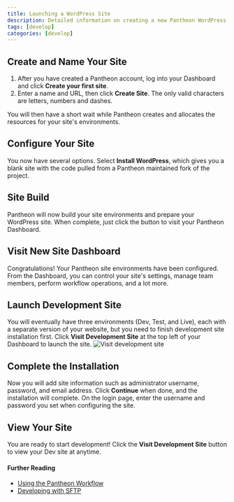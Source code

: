 ```yaml
---
title: Launching a WordPress Site
description: Detailed information on creating a new Pantheon WordPress site.  
tags: [develop]
categories: [develop]
---
```

## Create and Name Your Site

1. After you have created a Pantheon account, log into your Dashboard and click **Create your first site**.
2. Enter a name and URL, then click **Create Site**. The only valid characters are letters, numbers and dashes.

  You will then have a short wait while Pantheon creates and allocates the resources for your site's environments.

<!-- #2 -->
## Configure Your Site

You now have several options. Select **Install WordPress**, which gives you a blank site with the code pulled from a Pantheon maintained fork of the project.

<!-- #3 -->
## Site Build

Pantheon will now build your site environments and prepare your WordPress site. When complete, just click the button to visit your Pantheon Dashboard.

<!-- #4 -->
## Visit New Site Dashboard

Congratulations! Your Pantheon site environments have been configured. From the Dashboard, you can control your site's settings, manage team members, perform workflow operations, and a lot more.

<!-- #5 -->
## Launch Development Site

You will eventually have three environments (Dev, Test, and Live), each with a separate version of your website, but you need to finish development site installation first. Click **Visit Development Site** at the top left of your Dashboard to launch the site.
![Visit development site](/source/docs/assets/images/dashboard/site-admin-env-links.png)

<!-- #6 -->
## Complete the Installation

Now you will add site information such as administrator username, password, and email address. Click **Continue** when done, and the installation will complete. On the login page, enter the username and password you set when configuring the site.

<!-- #7 -->
## View Your Site

You are ready to start development! Click the **Visit Development Site** button to view your Dev site at anytime.


#### Further Reading  

- [Using the Pantheon Workflow](/docs/pantheon-workflow)
- [Developing with SFTP](/docs/sftp)
